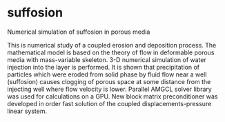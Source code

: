 # suffosion
Numerical simulation of suffosion in porous media

This is numerical study of a coupled erosion and deposition process. 
The mathematical model is based on the theory of flow in deformable porous media with mass-variable skeleton. 
3-D numerical simulation of water injection into the layer is performed. 
It is shown that precipitation of particles which were eroded from solid phase by fluid flow near a well (suffosion) 
causes clogging of porous space at some distance from the injecting well where flow velocity is lower.
Parallel AMGCL solver library was used for calculations on a GPU. 
New block matrix preconditioner was developed in order fast solution of the coupled displacements-pressure linear system.
